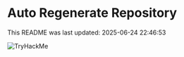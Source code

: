 # Auto Regenerate Repository

This README was last updated: 2025-06-24 22:46:53

 ![TryHackMe](https://tryhackme.com/badge/533634)